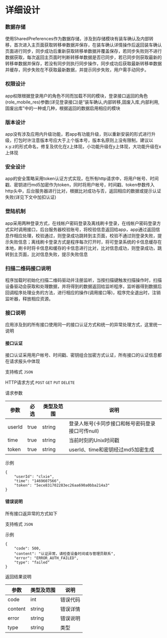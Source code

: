 # 详细设计

### 数据存储

使用SharedPreferences作为数据存储，涉及到存储模块有装车确认及内部转移，首次进入主页面获取转移单数据并保存，在装车确认详情操作后返回装车确认页面进行同步，同步成功后重新获取转移单数据并覆盖保存，若同步失败则不进行数据获取，每次返回主页面时判断转移单数据是否已同步，若已同步则获取最新的转移单数据并保存，若没有同步则执行同步操作，同步成功后获取最新转移单数据并缓存，同步失败在不获取最新数据，并提示同步失败，用户需手动同步。

### 权限设计

app权限根据登录用户的角色不同而加载不同的模块，登录接口返回的角色(role_mobile_res)参数(详见登录接口)是“装车确认,内部转移,固废入库,内部利用,固废出库”中的一种或几种，根据返回的数据启用相应的模块

### 版本设计

app没有涉及应用内升级功能，若app有功能升级，则以重新安装的形式进行升级，打包时许注意版本号应大于上个版本号，版本名原则上没有限制，建议以x.y.z的形式命名，修复及优化在z上体现，小功能升级在y上体现，大功能升级在x上体现

### 安全设计

app的安全策略采用token认证方式实现，在所有http请求中，将用户帐号、时间戳、密钥进行md5加密作为token，同时将用户帐号，时间戳、token参数传入http头中，后台服务器进行比对，根据比对成功与否，返回相应的数据或提示认证失败(详见下文中加扣认证)

### 登陆机制

app采用两种登录方式，在线帐户密码登录及离线刷卡登录，在线帐户密码登录方式实时调用接口，后台服务器校验账号，将校验信息返回给app，app通过返回信息作相应处理，校验通过，则登录成功跳转到主页面，校验不通过则登录失败，提示失败信息；离线刷卡登录方式是程序每次打开时，将可登录系统的卡信息缓存在本地，刷卡时将卡信息和缓存的卡信息进行比对，比对信息成功，则登录成功，跳转到主页面，比对信息失败，提示失败信息

### 扫描二维码接口说明

程序加载时初始化扫描二维码驱动并注册监听，当按扫描键触发扫描操作时，扫描设备驱动会获取和处理数据，并将得到的数据返回给监听程序，监听器得到数据后回调程序处理业务的方法，进行相应的操作(调用接口等)，程序完全退出时，注销监听器，释放相应资源。

### 接口说明

应用涉及到的所有接口使用同一的接口认证方式和统一的异常处理方式，这里统一说明

#### 接口认证

接口认证采用用户帐号、时间戳、密钥组合加密方式认证，所有接口的认证信息都在请求报头中体现

支持格式 `JSON`

HTTP请求方式 `POST` `GET` `PUT` `DELETE`

请求参数

|参数|必选|类型及范围|说明|
|-|-|-|-|
|userId|true|string|登录人帐号(卡同步接口和帐号密码登录接口可传null)|
|time|true|string|当前时刻的Unix时间戳|
|token|true|string|userId、time和密钥经过md5加密生成|

示例
```
{
    "userId": "clxie",
    "time": "1469607566",
    "token": "5ece831702283ec26aa690a0bba214a3"
}
```

#### 错误说明

所有接口返异常的方式如下

支持格式 `JSON`

示例
```
{
    "code": 500,
    "content": "认证异常，请检查设备时间或与管理员联系",
    "error": "ERROR_AUTH_FAILED",
    "type": "failed"
}
```

返回结果说明

|参数|类型及范围|说明|
|-|-|-|
|code|int|错误代码|
|content|string|错误详情|
|error|string|错误说明|
|type|string|类型|
